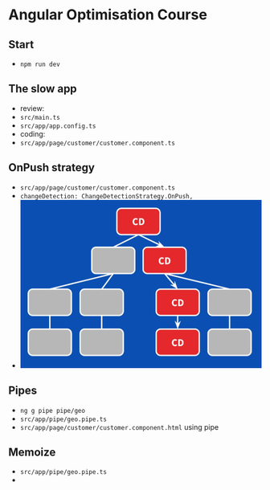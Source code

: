 # Angular Optimisation Course

## Start
- `npm run dev`

## The slow app
- review:
- `src/main.ts`
- `src/app/app.config.ts`
- coding:
- `src/app/page/customer/customer.component.ts`

## OnPush strategy
- `src/app/page/customer/customer.component.ts`
- `changeDetection: ChangeDetectionStrategy.OnPush,`
- ![strategy](src/assets/strategy.webp)

## Pipes
- `ng g pipe pipe/geo`
- `src/app/pipe/geo.pipe.ts`
- `src/app/page/customer/customer.component.html` using pipe

## Memoize
- `src/app/pipe/geo.pipe.ts`
- 
